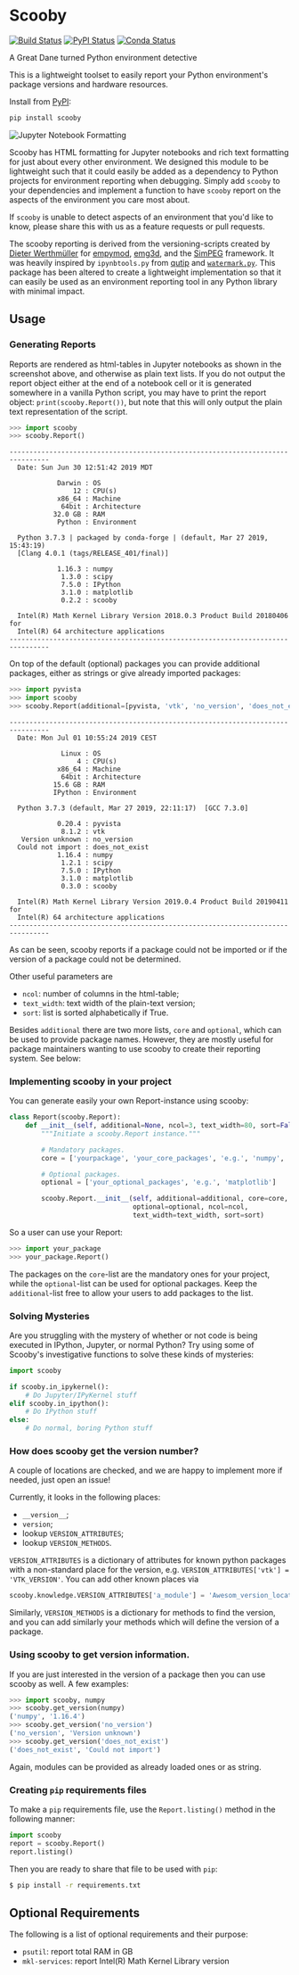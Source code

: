 # Scooby

[![Build Status](https://travis-ci.org/banesullivan/scooby.svg?branch=master)](https://travis-ci.org/banesullivan/scooby)
[![PyPI Status](https://img.shields.io/pypi/v/scooby.svg?logo=python&logoColor=white)](https://pypi.org/project/scooby/)
[![Conda Status](https://img.shields.io/conda/vn/conda-forge/scooby.svg)](https://anaconda.org/conda-forge/scooby)

A Great Dane turned Python environment detective

This is a lightweight toolset to easily report your Python environment's
package versions and hardware resources.


Install from [PyPI](https://pypi.org/project/scooby/):

```bash
pip install scooby
```

![Jupyter Notebook Formatting](https://github.com/banesullivan/scooby/raw/master/assets/jupyter.png)

Scooby has HTML formatting for Jupyter notebooks and rich text formatting for
just about every other environment. We designed this module to be lightweight
such that it could easily be added as a dependency to Python projects for
environment reporting when debugging. Simply add `scooby` to your dependencies
and implement a function to have `scooby` report on the aspects of the
environment you care most about.

If `scooby` is unable to detect aspects of an environment that you'd like to
know, please share this with us as a feature requests or pull requests.

The scooby reporting is derived from the versioning-scripts created by [Dieter
Werthmüller](https://github.com/prisae) for
[empymod](https://empymod.github.io), [emg3d](https://empymod.github.io), and
the [SimPEG](https://github.com/simpeg/) framework. It was heavily inspired by
`ipynbtools.py` from [qutip](https://github.com/qutip) and
[`watermark.py`](https://github.com/rasbt/watermark). This package has been
altered to create a lightweight implementation so that it can easily be used as
an environment reporting tool in any Python library with minimal impact.

## Usage

### Generating Reports

Reports are rendered as html-tables in Jupyter notebooks as shown in the
screenshot above, and otherwise as plain text lists. If you do not output the
report object either at the end of a notebook cell or it is generated
somewhere in a vanilla Python script, you may have to print the report object:
`print(scooby.Report())`, but note that this will only output the plain text
representation of the script.

```py
>>> import scooby
>>> scooby.Report()
```
```
--------------------------------------------------------------------------------
  Date: Sun Jun 30 12:51:42 2019 MDT

            Darwin : OS
                12 : CPU(s)
            x86_64 : Machine
             64bit : Architecture
           32.0 GB : RAM
            Python : Environment

  Python 3.7.3 | packaged by conda-forge | (default, Mar 27 2019, 15:43:19)
  [Clang 4.0.1 (tags/RELEASE_401/final)]

            1.16.3 : numpy
             1.3.0 : scipy
             7.5.0 : IPython
             3.1.0 : matplotlib
             0.2.2 : scooby

  Intel(R) Math Kernel Library Version 2018.0.3 Product Build 20180406 for
  Intel(R) 64 architecture applications
--------------------------------------------------------------------------------
```

On top of the default (optional) packages you can provide additional packages,
either as strings or give already imported packages:
```py
>>> import pyvista
>>> import scooby
>>> scooby.Report(additional=[pyvista, 'vtk', 'no_version', 'does_not_exist'])
```
```
--------------------------------------------------------------------------------
  Date: Mon Jul 01 10:55:24 2019 CEST

             Linux : OS
                 4 : CPU(s)
            x86_64 : Machine
             64bit : Architecture
           15.6 GB : RAM
           IPython : Environment

  Python 3.7.3 (default, Mar 27 2019, 22:11:17)  [GCC 7.3.0]

            0.20.4 : pyvista
             8.1.2 : vtk
   Version unknown : no_version
  Could not import : does_not_exist
            1.16.4 : numpy
             1.2.1 : scipy
             7.5.0 : IPython
             3.1.0 : matplotlib
             0.3.0 : scooby

  Intel(R) Math Kernel Library Version 2019.0.4 Product Build 20190411 for
  Intel(R) 64 architecture applications
--------------------------------------------------------------------------------
```
As can be seen, scooby reports if a package could not be imported or if the
version of a package could not be determined.

Other useful parameters are

- `ncol`: number of columns in the html-table;
- `text_width`: text width of the plain-text version;
- `sort`: list is sorted alphabetically if True.

Besides `additional` there are two more lists, `core` and `optional`, which
can be used to provide package names. However, they are mostly useful for
package maintainers wanting to use scooby to create their reporting system.
See below:


### Implementing scooby in your project

You can generate easily your own Report-instance using scooby:

```py
class Report(scooby.Report):
    def __init__(self, additional=None, ncol=3, text_width=80, sort=False):
        """Initiate a scooby.Report instance."""

        # Mandatory packages.
        core = ['yourpackage', 'your_core_packages', 'e.g.', 'numpy', 'scooby']

        # Optional packages.
        optional = ['your_optional_packages', 'e.g.', 'matplotlib']

        scooby.Report.__init__(self, additional=additional, core=core,
                               optional=optional, ncol=ncol,
                               text_width=text_width, sort=sort)
```

So a user can use your Report:
```py
>>> import your_package
>>> your_package.Report()
```

The packages on the `core`-list are the mandatory ones for your project, while
the `optional`-list can be used for optional packages. Keep the
`additional`-list free to allow your users to add packages to the list.


### Solving Mysteries

Are you struggling with the mystery of whether or not code is being executed in
IPython, Jupyter, or normal Python? Try using some of Scooby's investigative
functions to solve these kinds of mysteries:

```py
import scooby

if scooby.in_ipykernel():
    # Do Jupyter/IPyKernel stuff
elif scooby.in_ipython():
    # Do IPython stuff
else:
    # Do normal, boring Python stuff
```

### How does scooby get the version number?

A couple of locations are checked, and we are happy to implement more if
needed, just open an issue!

Currently, it looks in the following places:
- `__version__`;
- `version`;
- lookup `VERSION_ATTRIBUTES`;
- lookup `VERSION_METHODS`.

`VERSION_ATTRIBUTES` is a dictionary of attributes for known python packages
with a non-standard place for the version, e.g. `VERSION_ATTRIBUTES['vtk'] =
'VTK_VERSION'`. You can add other known places via
```py
scooby.knowledge.VERSION_ATTRIBUTES['a_module'] = 'Awesom_version_location'
```

Similarly, `VERSION_METHODS` is a dictionary for methods to find the version,
and you can add similarly your methods which will define the version of a
package.

### Using scooby to get version information.

If you are just interested in the version of a package then you can use scooby
as well. A few examples:

```py
>>> import scooby, numpy
>>> scooby.get_version(numpy)
('numpy', '1.16.4')
>>> scooby.get_version('no_version')
('no_version', 'Version unknown')
>>> scooby.get_version('does_not_exist')
('does_not_exist', 'Could not import')
```
Again, modules can be provided as already loaded ones or as string.

### Creating `pip` requirements files

To make a `pip` requirements file, use the `Report.listing()` method in the
following manner:

```py
import scooby
report = scooby.Report()
report.listing()
```
Then you are ready to share that file to be used with ``pip``:

```bash
$ pip install -r requirements.txt
```

## Optional Requirements

The following is a list of optional requirements and their purpose:

- `psutil`: report total RAM in GB
- `mkl-services`: report Intel(R) Math Kernel Library version
